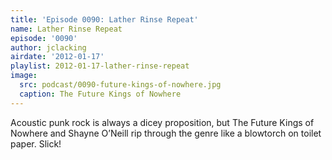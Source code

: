 ```yaml
---
title: 'Episode 0090: Lather Rinse Repeat'
name: Lather Rinse Repeat
episode: '0090'
author: jclacking
airdate: '2012-01-17'
playlist: 2012-01-17-lather-rinse-repeat
image:
  src: podcast/0090-future-kings-of-nowhere.jpg
  caption: The Future Kings of Nowhere
---
```

Acoustic punk rock is always a dicey proposition, but The Future Kings of Nowhere and Shayne O’Neill rip through the genre like a blowtorch on toilet paper. Slick!
